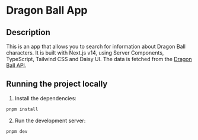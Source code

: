# Dragon Ball App

## Description

This is an app that allows you to search for information about Dragon Ball characters. It is built with Next.js v14, using Server Components, TypeScript, Tailwind CSS and Daisy UI. The data is fetched from the [Dragon Ball API](https://web.dragonball-api.com/).

## Running the project locally

1. Install the dependencies:

```bash
pnpm install
```

2. Run the development server:

```bash
pnpm dev
```
